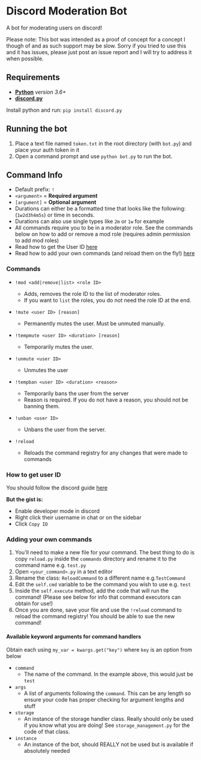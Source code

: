 # Discord Moderation Bot

A bot for moderating users on discord!

Please note: This bot was intended as a proof of concept for a concept I though of and as such support may be slow. Sorry if you tried to use this and it has issues, please just post an issue report and I will try to address it when possible.

## Requirements

- [**Python**](https://www.python.org/downloads/) *version 3.6+*
- [**discord.py**](https://pypi.org/project/discord.py/)

Install python and run: `pip install discord.py`

## Running the bot

1. Place a text file named ``token.txt`` in the root directory (with `bot.py`) and place your auth token in it
2. Open a command prompt and use ``python bot.py`` to run the bot.

## Command Info

- Default prefix: `!`
- `<argument>` = **Required argument**
- `[argument]` = **Optional argument**
- Durations can either be a formatted time that looks like the following: (`1w2d3h4m5s`) or time in seconds.
- Durations can also use single types like `2m` or `1w` for example
- All commands require you to be in a moderator role. See the commands below on how to add or remove a mod role (requires admin permission to add mod roles)
- Read how to get the User ID [here](#how-to-get-user-id)
- Read how to add your own commands (and reload them on the fly!) [here](#adding-your-own-commands)

### Commands

- `!mod <add|remove|list> <role ID>`
  - Adds, removes the role ID to the list of moderator roles.
  - If you want to `list` the roles, you do not need the role ID at the end.

- `!mute <user ID> [reason]`
  - Permanently mutes the user. Must be unmuted manually.

- `!tempmute <user ID> <duration> [reason]`
  - Temporarily mutes the user.

- `!unmute <user ID>`
  - Unmutes the user

- `!tempban <user ID> <duration> <reason>`
  - Temporarily bans the user from the server
  - Reason is required. If you do not have a reason, you should not be banning them.

- `!unban <user ID>`
  - Unbans the user from the server.

- `!reload`
  - Reloads the command registry for any changes that were made to commands

### How to get user ID

You should follow the discord guide [here](https://support.discordapp.com/hc/en-us/articles/206346498-Where-can-I-find-my-User-Server-Message-ID-)

**But the gist is:**

- Enable developer mode in discord
- Right click their username in chat or on the sidebar
- Click `Copy ID`

### Adding your own commands

1. You'll need to make a new file for your command. The best thing to do is copy `reload.py` inside the `commands` directory and rename it to the command name e.g. `test.py`
2. Open `<your_command>.py` in a text editor
3. Rename the class: `ReloadCommand` to a different name e.g.`TestCommand`
4. Edit the `self.cmd` variable to be the command you wish to use e.g. `test`
5. Inside the `self.execute` method, add the code that will run the command! (Please see below for info that command executors can obtain for use!)
6. Once you are done, save your file and use the `!reload` command to reload the command registry! You should be able to sue the new command!

#### Available keyword arguments for command handlers

Obtain each using `my_var = kwargs.get("key")` where `key` is an option from below

- `command`
  - The name of the command. In the example above, this would just be `test`
- `args`
  - A list of arguments following the `command`. This can be any length so ensure your code has proper checking for argument lengths and stuff
- `storage`
  - An instance of the storage handler class. Really should only be used if you know what you are doing! See `storage_management.py` for the code of that class.
- `instance`
  - An instance of the bot, should REALLY not be used but is available if absolutely needed
